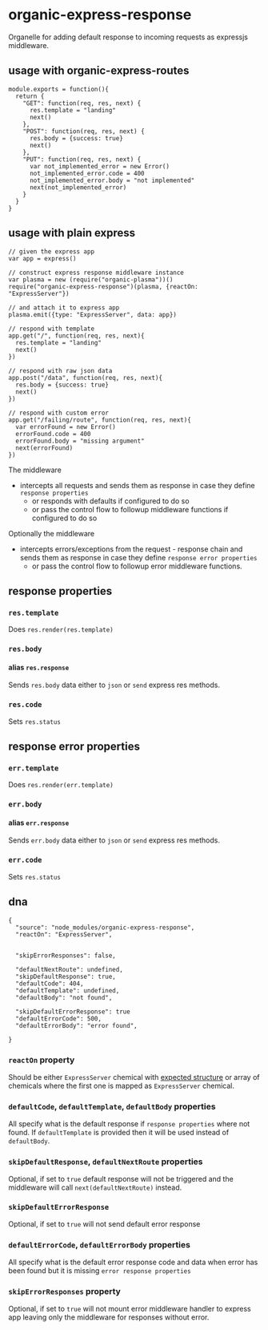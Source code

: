 # organic-express-response

Organelle for adding default response to incoming requests as expressjs middleware.

## usage with organic-express-routes

    module.exports = function(){
      return {
        "GET": function(req, res, next) {
          res.template = "landing"
          next()
        },
        "POST": function(req, res, next) {
          res.body = {success: true}
          next()
        },
        "PUT": function(req, res, next) {
          var not_implemented_error = new Error()
          not_implemented_error.code = 400
          not_implemented_error.body = "not implemented"
          next(not_implemented_error)
        }
      }
    }

## usage with plain express

    // given the express app
    var app = express()

    // construct express response middleware instance
    var plasma = new (require("organic-plasma"))()
    require("organic-express-response")(plasma, {reactOn: "ExpressServer"})

    // and attach it to express app
    plasma.emit({type: "ExpressServer", data: app})

    // respond with template
    app.get("/", function(req, res, next){
      res.template = "landing"
      next()
    })

    // respond with raw json data
    app.post("/data", function(req, res, next){
      res.body = {success: true}
      next()
    })

    // respond with custom error
    app.get("/failing/route", function(req, res, next){
      var errorFound = new Error()
      errorFound.code = 400
      errorFound.body = "missing argument"
      next(errorFound)
    })

The middleware 

 * intercepts all requests and sends them as response in case they define `response properties` 
   * or responds with defaults if configured to do so
   * or pass the control flow to followup middleware functions if configured to do so

Optionally the middleware 

  * intercepts errors/exceptions from the request - response chain and sends them as response in case they define `response error properties` 
    * or pass the control flow to followup error middleware functions.

## response properties

### `res.template`

Does `res.render(res.template)`

### `res.body`
#### alias `res.response`

Sends `res.body` data either to `json` or `send` express res methods.

### `res.code`

Sets `res.status`

## response error properties

### `err.template`

Does `res.render(err.template)`

### `err.body`
#### alias `err.response`

Sends `err.body` data either to `json` or `send` express res methods.

### `err.code`

Sets `res.status`

## dna

    {
      "source": "node_modules/organic-express-response",
      "reactOn": "ExpressServer",


      "skipErrorResponses": false,

      "defaultNextRoute": undefined,
      "skipDefaultResponse": true,
      "defaultCode": 404,
      "defaultTemplate": undefined,
      "defaultBody": "not found",

      "skipDefaultErrorResponse": true
      "defaultErrorCode": 500,
      "defaultErrorBody": "error found",
      
    }

### `reactOn` property

Should be either `ExpressServer` chemical with [expected structure](https://github.com/outbounder/organic-express-server#emitready-chemical) or array of chemicals where the first one is mapped as `ExpressServer` chemical.

### `defaultCode`, `defaultTemplate`, `defaultBody` properties

All specify what is the default response if `response properties` where not found. If `defaultTemplate` is provided then it will be used instead of `defaultBody`.

### `skipDefaultResponse`, `defaultNextRoute` properties

Optional, if set to `true` default response will not be triggered and the middleware will call `next(defaultNextRoute)` instead.

### `skipDefaultErrorResponse` 

Optional, if set to `true` will not send default error response

### `defaultErrorCode`, `defaultErrorBody` properties

All specify what is the default error response code and data when error has been found but it is missing `error response properties`

### `skipErrorResponses` property

Optional, if set to `true` will not mount error middleware handler to express app leaving only the middleware for responses without error.